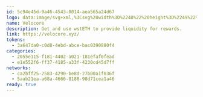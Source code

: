 ```yaml
---
id: 5c94e45d-9a46-4543-8014-aea565a24d67
logo: data:image/svg+xml,%3Csvg%20width%3D%2248%22%20height%3D%2249%22%20viewBox%3D%220%200%2048%2049%22%20fill%3D%22none%22%20xmlns%3D%22http%3A%2F%2Fwww.w3.org%2F2000%2Fsvg%22%3E%0A%3Cpath%20d%3D%22M24%2048.6653C37.2548%2048.6653%2048%2037.9201%2048%2024.6653C48%2011.4104%2037.2548%200.665283%2024%200.665283C10.7452%200.665283%200%2011.4104%200%2024.6653C0%2037.9201%2010.7452%2048.6653%2024%2048.6653Z%22%20fill%3D%22black%22%2F%3E%0A%3Cpath%20d%3D%22M24.1371%2036.4485C23.3914%2036.4485%2022.6624%2036.6676%2022.0424%2037.0782C21.4223%2037.489%2020.9392%2038.0728%2020.6538%2038.7558C20.3684%2039.4387%2020.2937%2040.1903%2020.4391%2040.9154C20.5846%2041.6403%2020.9438%2042.3064%2021.471%2042.8291C21.9983%2043.3518%2022.6702%2043.7078%2023.4015%2043.852C24.133%2043.9962%2024.891%2043.9222%2025.58%2043.6393C26.269%2043.3564%2026.8578%2042.8774%2027.2721%2042.2627C27.6864%2041.6479%2027.9075%2040.9253%2027.9075%2040.1862C27.9075%2039.1948%2027.5103%2038.2442%2026.8031%2037.5432C26.0961%2036.8423%2025.1371%2036.4485%2024.1371%2036.4485Z%22%20fill%3D%22white%22%2F%3E%0A%3Cpath%20d%3D%22M38.1201%2021.2932C37.3745%2021.2932%2036.6454%2021.5124%2036.0253%2021.923C35.4053%2022.3338%2034.9221%2022.9175%2034.6368%2023.6006C34.3514%2024.2835%2034.2767%2025.0351%2034.4222%2025.76C34.5677%2026.4852%2034.9268%2027.1511%2035.4541%2027.6739C35.9813%2028.1966%2036.6531%2028.5526%2037.3847%2028.6968C38.1159%2028.8411%2038.874%2028.767%2039.5631%2028.4842C40.252%2028.2013%2040.8409%2027.7222%2041.2552%2027.1075C41.6695%2026.4927%2041.8905%2025.7701%2041.8905%2025.0309C41.8905%2024.0396%2041.4934%2023.0888%2040.7861%2022.3879C40.0792%2021.6871%2039.1202%2021.2932%2038.1201%2021.2932Z%22%20fill%3D%22white%22%2F%3E%0A%3Cpath%20d%3D%22M9.87989%2021.2932C9.1342%2021.2932%208.40523%2021.5124%207.78517%2021.923C7.16512%2022.3338%206.6819%2022.9175%206.39653%2023.6006C6.11115%2024.2835%206.03643%2025.0351%206.18198%2025.76C6.32745%2026.4852%206.68656%2027.1511%207.21381%2027.6739C7.74113%2028.1966%208.41294%2028.5526%209.14436%2028.6968C9.87577%2028.8411%2010.6338%2028.767%2011.3228%2028.4842C12.0118%2028.2013%2012.6006%2027.7222%2013.0149%2027.1075C13.4292%2026.4927%2013.6503%2025.7701%2013.6503%2025.0309C13.6503%2024.0396%2013.2531%2023.0888%2012.546%2022.3879C11.8389%2021.6871%2010.8799%2021.2932%209.87989%2021.2932Z%22%20fill%3D%22white%22%2F%3E%0A%3Cpath%20d%3D%22M24.1391%2012.8799C24.885%2012.8814%2025.6149%2012.6634%2026.2358%2012.2537C26.8569%2011.8439%2027.3413%2011.2607%2027.628%2010.5778C27.9145%209.89496%2027.9902%209.14318%2027.8455%208.41765C27.701%207.69212%2027.3425%207.02539%2026.8154%206.50189C26.2885%205.97846%2025.6167%205.6217%2024.885%205.47689C24.1535%205.33199%2023.395%205.40561%2022.7055%205.68828C22.0162%205.97096%2021.4268%206.44998%2021.0123%207.06482C20.5975%207.67964%2020.3762%208.40259%2020.3762%209.14219C20.3762%2010.1322%2020.7724%2011.0817%2021.4778%2011.7825C22.1834%2012.4832%2023.1403%2012.8779%2024.1391%2012.8799Z%22%20fill%3D%22white%22%2F%3E%0A%3Cpath%20d%3D%22M32.7159%2029.8583C31.367%2028.5129%2030.6101%2026.6932%2030.6101%2024.7964C30.6101%2022.8997%2031.367%2021.0799%2032.7159%2019.7347C33.2417%2019.2112%2033.5993%2018.5453%2033.7436%2017.8208C33.888%2017.0959%2033.8124%2016.3452%2033.5265%2015.6631C33.2408%2014.981%2032.7575%2014.3981%2032.1378%2013.9881C31.5181%2013.578%2030.7896%2013.3592%2030.0445%2013.3592C29.2995%2013.3592%2028.5711%2013.578%2027.9514%2013.9881C27.3316%2014.3981%2026.8483%2014.981%2026.5626%2015.6631C26.2768%2016.3452%2026.2013%2017.0959%2026.3455%2017.8208C26.4897%2018.5453%2026.8475%2019.2112%2027.3732%2019.7347C28.0507%2020.4001%2028.5886%2021.1921%2028.9557%2022.0648C29.3226%2022.9375%2029.5116%2023.8737%2029.5116%2024.8192C29.5116%2025.7647%2029.3226%2026.7008%2028.9557%2027.5735C28.5886%2028.4462%2028.0507%2029.2382%2027.3732%2029.9037C26.8475%2030.4269%2026.4897%2031.0931%2026.3455%2031.8176C26.2013%2032.5423%2026.2768%2033.293%2026.5626%2033.9753C26.8483%2034.6574%2027.3316%2035.2402%2027.9514%2035.6502C28.5711%2036.0603%2029.2995%2036.2792%2030.0445%2036.2792C30.7896%2036.2792%2031.5181%2036.0603%2032.1378%2035.6502C32.7575%2035.2402%2033.2408%2034.6574%2033.5265%2033.9753C33.8124%2033.293%2033.888%2032.5423%2033.7436%2031.8176C33.5993%2031.0931%2033.2417%2030.4269%2032.7159%2029.9037V29.8583Z%22%20fill%3D%22white%22%2F%3E%0A%3Cpath%20d%3D%22M21.8626%2032.0373C21.8587%2031.0558%2021.47%2030.1144%2020.7789%2029.4117C19.4301%2028.0665%2018.673%2026.2467%2018.673%2024.3499C18.673%2022.4531%2019.4301%2020.6334%2020.7789%2019.288C21.3048%2018.7648%2021.6623%2018.0988%2021.8066%2017.3741C21.9509%2016.6495%2021.8753%2015.8987%2021.5895%2015.2166C21.3038%2014.5344%2020.8204%2013.9516%2020.2007%2013.5416C19.581%2013.1315%2018.8527%2012.9126%2018.1076%2012.9126C17.3624%2012.9126%2016.6341%2013.1315%2016.0144%2013.5416C15.3947%2013.9516%2014.9114%2014.5344%2014.6256%2015.2166C14.3398%2015.8987%2014.2642%2016.6495%2014.4085%2017.3741C14.5529%2018.0988%2014.9104%2018.7648%2015.4362%2019.288C16.1126%2019.9535%2016.6495%2020.745%2017.0158%2021.617C17.3821%2022.489%2017.5707%2023.4243%2017.5707%2024.3689C17.5707%2025.3135%2017.3821%2026.2488%2017.0158%2027.1208C16.6495%2027.9928%2016.1126%2028.7842%2015.4362%2029.4496C15.0021%2029.8866%2014.6832%2030.4228%2014.5076%2031.011C14.332%2031.599%2014.305%2032.2208%2014.429%2032.8217C14.5532%2033.4226%2014.8244%2033.9839%2015.2191%2034.4563C15.6138%2034.9287%2016.1196%2035.2973%2016.6921%2035.5301C17.2645%2035.7629%2017.8858%2035.8525%2018.5014%2035.7909C19.1169%2035.7292%2019.7078%2035.5185%2020.2217%2035.1771C20.7357%2034.8357%2021.1571%2034.3742%2021.4485%2033.8331C21.74%2033.2922%2021.8928%2032.6884%2021.8932%2032.0751L21.8626%2032.0373Z%22%20fill%3D%22white%22%2F%3E%0A%3C%2Fsvg%3E%0A
name: Velocore
description: Get and use wstETH to provide liquidity for rewards.
link: https://velocore.xyz/
tokens:
  - 3a647da0-c0d8-4ebd-abce-bac0390880f4
categories:
  - 2055e115-f181-4402-a021-181efaf0fead
  - e1e552f6-ff37-4185-a33f-4230cd45d7ff
networks:
  - ca2bff25-2583-4290-be8d-27b00a1f836f
  - 5aab21ea-a68a-4666-8188-98d71cea1a46
ready: true
---
```

